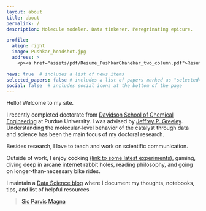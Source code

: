 ```yaml
---
layout: about
title: about
permalink: /
description: Molecule modeler. Data tinkerer. Peregrinating epicure. 

profile:
  align: right
  image: Pushkar_headshot.jpg
  address: >
    <p><a href="assets/pdf/Resume_PushkarGhanekar_two_column.pdf">Resume</a></p>

news: true  # includes a list of news items
selected_papers: false # includes a list of papers marked as "selected={true}"
social: false  # includes social icons at the bottom of the page
---
```


Hello! Welcome to my site. 

I recently completed doctorate from [Davidson School of Chemical Engineering](https://engineering.purdue.edu/ChE) at Purdue University. I was advised by [Jeffrey P. Greeley](https://engineering.purdue.edu/ChE/people/ptProfile?resource_id=84163). Understanding the molecular-level behavior of the catalyst through data and science has been the main focus of my doctoral research.

Besides research, I love to teach and work on scientific communication. 

Outside of work, I enjoy cooking [(link to some latest experiments)](https://www.instagram.com/pgg1610/), gaming, diving deep in arcane internet rabbit holes, reading philosophy, and going on longer-than-necessary bike rides.

I maintain a [Data Science blog](https://pgg1610.github.io/blog_fastpages/) where I document my thoughts, notebooks, tips, and list of helpful resources

> <a href="https://www.youtube.com/watch?v=hPyFa9CqR6Y"> Sic Parvis Magna</a>

<!---
Write your biography here. Tell the world about yourself. Link to your favorite [subreddit](http://reddit.com){:target="\_blank"}. You can put a picture in, too. The code is already in, just name your picture `prof_pic.jpg` and put it in the `img/` folder.

Put your address / P.O. box / other info right below your picture. You can also disable any these elements by editing `profile` property of the YAML header of your `_pages/about.md`. Edit `_bibliography/papers.bib` and Jekyll will render your [publications page](/al-folio/publications/) automatically.

Link to your social media connections, too. This theme is set up to use [Font Awesome icons](http://fortawesome.github.io/Font-Awesome/){:target="\_blank"} and [Academicons](https://jpswalsh.github.io/academicons/){:target="\_blank"}, like the ones below. Add your Facebook, Twitter, LinkedIn, Google Scholar, or just disable all of them.
--->

